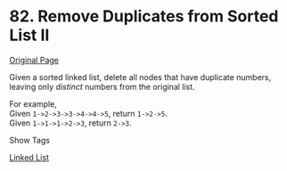 # 82. Remove Duplicates from Sorted List II

[Original Page](https://leetcode.com/problems/remove-duplicates-from-sorted-list-ii/)

Given a sorted linked list, delete all nodes that have duplicate numbers, leaving only _distinct_ numbers from the original list.

For example,  
Given `1->2->3->3->4->4->5`, return `1->2->5`.  
Given `1->1->1->2->3`, return `2->3`.

<div>

<div id="tags" class="btn btn-xs btn-warning">Show Tags</div>

<span class="hidebutton">[Linked List](/tag/linked-list/)</span></div>